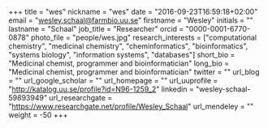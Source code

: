 +++
title = "wes"
nickname = "wes"
date = "2016-09-23T16:59:18+02:00"
email = "wesley.schaal@farmbio.uu.se"
firstname = "Wesley"
initials = ""
lastname = "Schaal"
job_title = "Researcher"
orcid = "0000-0001-6770-0878"
photo_file = "people/wes.jpg"
research_interests = ["computational chemistry", "medicinal chemistry", "cheminformatics", "bioinformatics", "systems biology", "information systems", "databases"]
short_bio = "Medicinal chemist, programmer and bioinformatician"
long_bio = "Medicinal chemist, programmer and bioinformatician"
twitter = ""
url_blog = ""
url_google_scholar = ""
url_homepage = ""
url_uuprofile = "http://katalog.uu.se/profile?id=N96-1259_2"
linkedin = "wesley-schaal-59893949"
url_researchgate = "https://www.researchgate.net/profile/Wesley_Schaal"
url_mendeley = ""
weight = -50
+++

